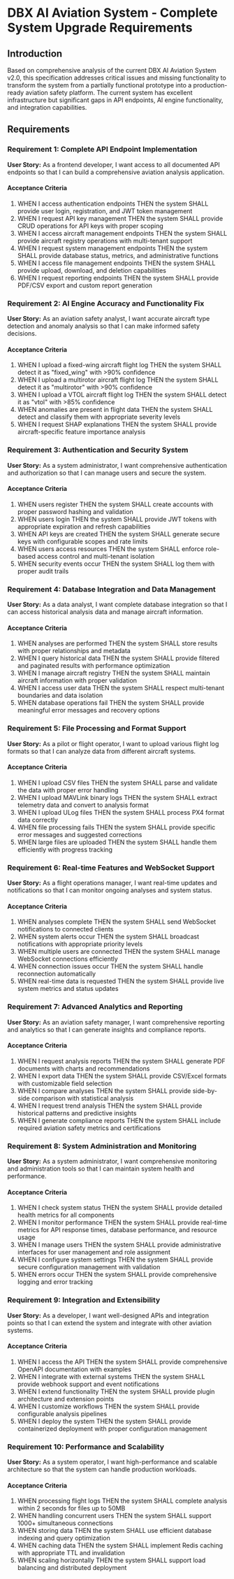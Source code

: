 # DBX AI Aviation System - Complete System Upgrade Requirements

## Introduction

Based on comprehensive analysis of the current DBX AI Aviation System v2.0, this specification addresses critical issues and missing functionality to transform the system from a partially functional prototype into a production-ready aviation safety platform. The current system has excellent infrastructure but significant gaps in API endpoints, AI engine functionality, and integration capabilities.

## Requirements

### Requirement 1: Complete API Endpoint Implementation

**User Story:** As a frontend developer, I want access to all documented API endpoints so that I can build a comprehensive aviation analysis application.

#### Acceptance Criteria

1. WHEN I access authentication endpoints THEN the system SHALL provide user login, registration, and JWT token management
2. WHEN I request API key management THEN the system SHALL provide CRUD operations for API keys with proper scoping
3. WHEN I access aircraft management endpoints THEN the system SHALL provide aircraft registry operations with multi-tenant support
4. WHEN I request system management endpoints THEN the system SHALL provide database status, metrics, and administrative functions
5. WHEN I access file management endpoints THEN the system SHALL provide upload, download, and deletion capabilities
6. WHEN I request reporting endpoints THEN the system SHALL provide PDF/CSV export and custom report generation

### Requirement 2: AI Engine Accuracy and Functionality Fix

**User Story:** As an aviation safety analyst, I want accurate aircraft type detection and anomaly analysis so that I can make informed safety decisions.

#### Acceptance Criteria

1. WHEN I upload a fixed-wing aircraft flight log THEN the system SHALL detect it as "fixed_wing" with >90% confidence
2. WHEN I upload a multirotor aircraft flight log THEN the system SHALL detect it as "multirotor" with >90% confidence  
3. WHEN I upload a VTOL aircraft flight log THEN the system SHALL detect it as "vtol" with >85% confidence
4. WHEN anomalies are present in flight data THEN the system SHALL detect and classify them with appropriate severity levels
5. WHEN I request SHAP explanations THEN the system SHALL provide aircraft-specific feature importance analysis

### Requirement 3: Authentication and Security System

**User Story:** As a system administrator, I want comprehensive authentication and authorization so that I can manage users and secure the system.

#### Acceptance Criteria

1. WHEN users register THEN the system SHALL create accounts with proper password hashing and validation
2. WHEN users login THEN the system SHALL provide JWT tokens with appropriate expiration and refresh capabilities
3. WHEN API keys are created THEN the system SHALL generate secure keys with configurable scopes and rate limits
4. WHEN users access resources THEN the system SHALL enforce role-based access control and multi-tenant isolation
5. WHEN security events occur THEN the system SHALL log them with proper audit trails

### Requirement 4: Database Integration and Data Management

**User Story:** As a data analyst, I want complete database integration so that I can access historical analysis data and manage aircraft information.

#### Acceptance Criteria

1. WHEN analyses are performed THEN the system SHALL store results with proper relationships and metadata
2. WHEN I query historical data THEN the system SHALL provide filtered and paginated results with performance optimization
3. WHEN I manage aircraft registry THEN the system SHALL maintain aircraft information with proper validation
4. WHEN I access user data THEN the system SHALL respect multi-tenant boundaries and data isolation
5. WHEN database operations fail THEN the system SHALL provide meaningful error messages and recovery options

### Requirement 5: File Processing and Format Support

**User Story:** As a pilot or flight operator, I want to upload various flight log formats so that I can analyze data from different aircraft systems.

#### Acceptance Criteria

1. WHEN I upload CSV files THEN the system SHALL parse and validate the data with proper error handling
2. WHEN I upload MAVLink binary logs THEN the system SHALL extract telemetry data and convert to analysis format
3. WHEN I upload ULog files THEN the system SHALL process PX4 format data correctly
4. WHEN file processing fails THEN the system SHALL provide specific error messages and suggested corrections
5. WHEN large files are uploaded THEN the system SHALL handle them efficiently with progress tracking

### Requirement 6: Real-time Features and WebSocket Support

**User Story:** As a flight operations manager, I want real-time updates and notifications so that I can monitor ongoing analyses and system status.

#### Acceptance Criteria

1. WHEN analyses complete THEN the system SHALL send WebSocket notifications to connected clients
2. WHEN system alerts occur THEN the system SHALL broadcast notifications with appropriate priority levels
3. WHEN multiple users are connected THEN the system SHALL manage WebSocket connections efficiently
4. WHEN connection issues occur THEN the system SHALL handle reconnection automatically
5. WHEN real-time data is requested THEN the system SHALL provide live system metrics and status updates

### Requirement 7: Advanced Analytics and Reporting

**User Story:** As an aviation safety manager, I want comprehensive reporting and analytics so that I can generate insights and compliance reports.

#### Acceptance Criteria

1. WHEN I request analysis reports THEN the system SHALL generate PDF documents with charts and recommendations
2. WHEN I export data THEN the system SHALL provide CSV/Excel formats with customizable field selection
3. WHEN I compare analyses THEN the system SHALL provide side-by-side comparison with statistical analysis
4. WHEN I request trend analysis THEN the system SHALL provide historical patterns and predictive insights
5. WHEN I generate compliance reports THEN the system SHALL include required aviation safety metrics and certifications

### Requirement 8: System Administration and Monitoring

**User Story:** As a system administrator, I want comprehensive monitoring and administration tools so that I can maintain system health and performance.

#### Acceptance Criteria

1. WHEN I check system status THEN the system SHALL provide detailed health metrics for all components
2. WHEN I monitor performance THEN the system SHALL provide real-time metrics for API response times, database performance, and resource usage
3. WHEN I manage users THEN the system SHALL provide administrative interfaces for user management and role assignment
4. WHEN I configure system settings THEN the system SHALL provide secure configuration management with validation
5. WHEN errors occur THEN the system SHALL provide comprehensive logging and error tracking

### Requirement 9: Integration and Extensibility

**User Story:** As a developer, I want well-designed APIs and integration points so that I can extend the system and integrate with other aviation systems.

#### Acceptance Criteria

1. WHEN I access the API THEN the system SHALL provide comprehensive OpenAPI documentation with examples
2. WHEN I integrate with external systems THEN the system SHALL provide webhook support and event notifications
3. WHEN I extend functionality THEN the system SHALL provide plugin architecture and extension points
4. WHEN I customize workflows THEN the system SHALL provide configurable analysis pipelines
5. WHEN I deploy the system THEN the system SHALL provide containerized deployment with proper configuration management

### Requirement 10: Performance and Scalability

**User Story:** As a system operator, I want high-performance and scalable architecture so that the system can handle production workloads.

#### Acceptance Criteria

1. WHEN processing flight logs THEN the system SHALL complete analysis within 2 seconds for files up to 50MB
2. WHEN handling concurrent users THEN the system SHALL support 1000+ simultaneous connections
3. WHEN storing data THEN the system SHALL use efficient database indexing and query optimization
4. WHEN caching data THEN the system SHALL implement Redis caching with appropriate TTL and invalidation
5. WHEN scaling horizontally THEN the system SHALL support load balancing and distributed deployment